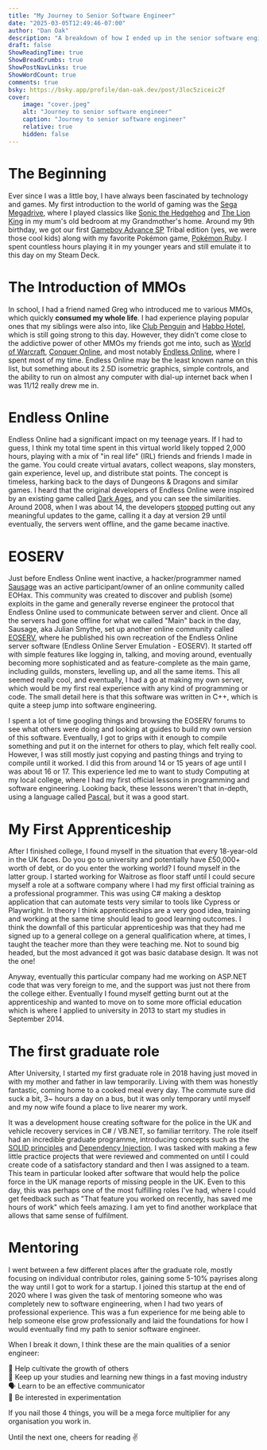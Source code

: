 ```yaml
---
title: "My Journey to Senior Software Engineer"
date: "2025-03-05T12:49:46-07:00"
author: "Dan Oak"
description: "A breakdown of how I ended up in the senior software engineer role"
draft: false
ShowReadingTime: true
ShowBreadCrumbs: true
ShowPostNavLinks: true
ShowWordCount: true
comments: true
bsky: https://bsky.app/profile/dan-oak.dev/post/3loc5ziceic2f
cover:
    image: "cover.jpeg"
    alt: "Journey to senior software engineer"
    caption: "Journey to senior software engineer"
    relative: true 
    hidden: false 
---
```


# The Beginning

Ever since I was a little boy, I have always been fascinated by technology and games. My first introduction to the world of gaming was the [Sega Megadrive](https://en.wikipedia.org/wiki/Sega_Genesis), where I played classics like [Sonic the Hedgehog](https://en.wikipedia.org/wiki/Sonic_the_Hedgehog_(1991_video_game)) and [The Lion King](https://en.wikipedia.org/wiki/The_Lion_King_(video_game)) in my mum's old bedroom at my Grandmother's home. Around my 9th birthday, we got our first [Gameboy Advance SP](https://en.wikipedia.org/wiki/Game_Boy_Advance_SP) Tribal edition (yes, we were those cool kids) along with my favorite Pokémon game, [Pokémon Ruby](https://en.wikipedia.org/wiki/Pok%C3%A9mon_Ruby_and_Sapphire). I spent countless hours playing it in my younger years and still emulate it to this day on my Steam Deck.

# The Introduction of MMOs

In school, I had a friend named Greg who introduced me to various MMOs, which quickly **consumed my whole life**. I had experience playing popular ones that my siblings were also into, like [Club Penguin](https://en.wikipedia.org/wiki/Club_Penguin) and [Habbo Hotel](https://en.wikipedia.org/wiki/Habbo), which is still going strong to this day. However, they didn't come close to the addictive power of other MMOs my friends got me into, such as [World of Warcraft](https://en.wikipedia.org/wiki/World_of_Warcraft), [Conquer Online](https://co.99.com/), and most notably [Endless Online](https://www.endless-online.com), where I spent most of my time. Endless Online may be the least known name on this list, but something about its 2.5D isometric graphics, simple controls, and the ability to run on almost any computer with dial-up internet back when I was 11/12 really drew me in.

# Endless Online

Endless Online had a significant impact on my teenage years. If I had to guess, I think my total time spent in this virtual world likely topped 2,000 hours, playing with a mix of "in real life" (IRL) friends and friends I made in the game. You could create virtual avatars, collect weapons, slay monsters, gain experience, level up, and distribute stat points. The concept is timeless, harking back to the days of Dungeons & Dragons and similar games. I heard that the original developers of Endless Online were inspired by an existing game called [Dark Ages](https://en.wikipedia.org/wiki/Dark_Ages_(1999_video_game)), and you can see the similarities. Around 2008, when I was about 14, the developers [stopped](https://www.endless-online.com/oldwebsite.html) putting out any meaningful updates to the game, calling it a day at version 29 until eventually, the servers went offline, and the game became inactive.

# EOSERV

Just before Endless Online went inactive, a hacker/programmer named [Sausage](https://tehsausage.com) was an active participant/owner of an online community called EOHax. This community was created to discover and publish (some) exploits in the game and generally reverse engineer the protocol that Endless Online used to communicate between server and client. Once all the servers had gone offline for what we called "Main" back in the day, Sausage, aka Julian Smythe, set up another online community called [EOSERV](https://eoserv.net), where he published his own recreation of the Endless Online server software (Endless Online Server Emulation - EOSERV). It started off with simple features like logging in, talking, and moving around, eventually becoming more sophisticated and as feature-complete as the main game, including guilds, monsters, levelling up, and all the same items. This all seemed really cool, and eventually, I had a go at making my own server, which would be my first real experience with any kind of programming or code. The small detail here is that this software was written in C++, which is quite a steep jump into software engineering.

I spent a lot of time googling things and browsing the EOSERV forums to see what others were doing and looking at guides to build my own version of this software. Eventually, I got to grips with it enough to compile something and put it on the internet for others to play, which felt really cool. However, I was still mostly just copying and pasting things and trying to compile until it worked. I did this from around 14 or 15 years of age until I was about 16 or 17. This experience led me to want to study Computing at my local college, where I had my first official lessons in programming and software engineering. Looking back, these lessons weren't that in-depth, using a language called [Pascal](https://en.wikipedia.org/wiki/Pascal_(programming_language)), but it was a good start.

# My First Apprenticeship

After I finished college, I found myself in the situation that every 18-year-old in the UK faces. Do you go to university and potentially have £50,000+ worth of debt, or do you enter the working world? I found myself in the latter group. I started working for Waitrose as floor staff until I could secure myself a role at a software company where I had my first official training as a professional programmer. This was using C# making a desktop application that can automate tests very similar to tools like Cypress or Playwright. In theory I think apprenticeships are a very good idea, training and working at the same time should lead to good learning outcomes. I think the downfall of this particular apprenticeship was that they had me signed up to a general college on a general qualification where, at times, I taught the teacher more than they were teaching me. Not to sound big headed, but the most advanced it got was basic database design. It was not the one!

Anyway, eventually this particular company had me working on ASP.NET code that was very foreign to me, and the support was just not there from the college either. Eventually I found myself getting burnt out at the apprenticeship and wanted to move on to some more official education which is where I applied to university in 2013 to start my studies in September 2014.

# The first graduate role

After University, I started my first graduate role in 2018 having just moved in with my mother and father in law temporarily. Living with them was honestly fantastic, coming home to a cooked meal every day. The commute sure did suck a bit, 3~ hours a day on a bus, but it was only temporary until myself and my now wife found a place to live nearer my work.

It was a development house creating software for the police in the UK and vehicle recovery services in C# / VB.NET, so familiar territory. The role itself had an incredible graduate programme, introducing concepts such as the [SOLID principles](https://www.freecodecamp.org/news/solid-principles-explained-in-plain-english/) and [Dependency Injection](https://learn.microsoft.com/en-us/dotnet/core/extensions/dependency-injection). I was tasked with making a few little practice projects that were reviewed and commented on until I could create code of a satisfactory standard and then I was assigned to a team. This team in particular looked after software that would help the police force in the UK manage reports of missing people in the UK. Even to this day, this was perhaps one of the most fulfilling roles I've had, where I could get feedback such as "That feature you worked on recently, has saved me hours of work" which feels amazing. I am yet to find another workplace that allows that same sense of fulfilment.

# Mentoring

I went between a few different places after the graduate role, mostly focusing on individual contributor roles, gaining some 5-10% payrises along the way until I got to work for a startup. I joined this startup at the end of 2020 where I was given the task of mentoring someone who was completely new to software engineering, when I had two years of professional experience. This was a fun experience for me being able to help someone else grow professionally and laid the foundations for how I would eventually find my path to senior software engineer.

When I break it down, I think these are the main qualities of a senior engineer: 

🌱 Help cultivate the growth of others\
📖 Keep up your studies and learning new things in a fast moving industry\
🗣️ Learn to be an effective communicator\
🤔 Be interested in experimentation

If you nail those 4 things, you will be a mega force multiplier for any organisation you work in. 

Until the next one, cheers for reading ✌️